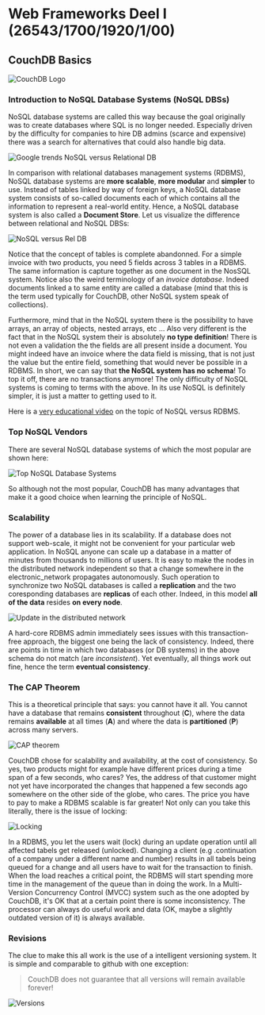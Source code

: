 # Web Frameworks Deel I (26543/1700/1920/1/00)

## CouchDB Basics

![CouchDB Logo](http://couchdb.apache.org/image/couch@2x.png)

### Introduction to NoSQL Database Systems (NoSQL DBSs)

NoSQL database systems are called this way because the goal originally was to create databases where SQL is no longer needed. Especially driven by the difficulty for companies to hire DB admins (scarce and expensive) there was a search for alternatives that could also handle big data.

![Google trends NoSQL versus Relational DB](Media/Trands.png)

In comparison with relational databases management systems (RDBMS), NoSQL database systems are **more scalable**, **more modular** and **simpler** to use. Instead of tables linked by way of foreign keys, a NoSQL database system consists of so-called documents each of which contains all the information to represent a real-world entity. Hence, a NoSQL database system is also called a **Document Store**. Let us visualize the difference between relational and NoSQL DBSs:

![NoSQL versus Rel DB](Media/NoSQL_VS_RelDB.png)

Notice that the concept of tables is complete abandonned. For a simple invoice with two products, you need 5 fields across 3 tables in a RDBMS. The same information is capture together as one document in the NosSQL system. Notice also the weird terminology of an *invoice database*. Indeed documents linked a to same entity are called a database (mind that this is the term used typically for CouchDB, other NoSQL system speak of collections).

Furthermore, mind that in the NoSQL system there is the possibility to have arrays, an array of objects, nested arrays, etc &hellip; Also very different is the fact that in the NoSQL system their is absolutely **no type definition**! There is not even a validation the the fields are all present inside a document. You might indeed have an invoice where the data field is missing, that is not just the value but the entire field, something that would never be possible in a RDBMS. In short, we can say that **the NoSQL system has no schema**! To top it off, there are no transactions anymore! The only difficulty of NoSQL systems is coming to terms with the above. In its use NoSQL is definitely simpler, it is just a matter to getting used to it.

Here is a [very educational video](https://youtu.be/b2F-DItXtZs) on the topic of NoSQL versus RDBMS.

### Top NoSQL Vendors

There are several NoSQL database systems of which the most popular are shown here:

![Top NoSQL Database Systems](Media/NoSQL_Top.png)

So although not the most popular, CouchDB has many advantages that make it a good choice when learning the principle of NoSQL.

### Scalability

The power of a database lies in its scalability. If a database does not support web-scale, it might not be convenient for your particular web application. In NoSQL anyone can scale up a database in a matter of minutes from thousands to millions of users. It is easy to make the nodes in the distributed network independent so that a change somewhere in the electronic_network propagates autonomously. Such operation to synchronize two NoSQL databases is called a **replication** and the two coresponding databases are **replicas** of each other. Indeed, in this model **all of the data** resides **on every node**.

![Update in the distributed network](Media/Distributed_Update.png)

A hard-core RDBMS admin immediately sees issues with this transaction-free approach, the biggest one being the lack of consistency. Indeed, there are points in time in which two databases (or DB systems) in the above schema do not match (are *inconsistent*). Yet eventually, all things work out fine, hence the term **eventual consistency**.

### The CAP Theorem

This is a theoretical principle that says: you cannot have it all. You cannot have a database that remains **consistent** throughout (**C**), where the data remains **available** at all times (**A**) and where the data is **partitioned** (**P**) across many servers.

![CAP theorem](Media/CAP.png)

CouchDB chose for scalability and availability, at the cost of consistency. So yes, two products might for example have different prices during a time span of a few seconds, who cares? Yes, the address of that customer might not yet have incorporated the changes that happened a few seconds ago somewhere on the other side of the globe, who cares. The price you have to pay to make a RDBMS scalable is far greater! Not only can you take this literally, there is the issue of locking:

![Locking](Media/Locking.png)

In a RDBMS, you let the users wait (lock) during an update operation until all affected tabels get released (unlocked). Changing a client (e.g .continuation of a company under a different name and number) results in all tabels being queued for a change and all users have to wait for the transaction to finish. When the load reaches a critical point, the RDBMS will start spending more time in the management of the queue than in doing the work. In a Multi-Version Concurrency Control (MVCC) system such as the one adopted by CouchDB, it's OK that at a certain point there is some inconsistency. The processor can always do useful work and data (OK, maybe a slightly outdated version of it) is always available.

### Revisions

The clue to make this all work is the use of a intelligent versioning system. It is simple and comparable to github with one exception:

> CouchDB does not guarantee that all versions will remain available forever!

![Versions](Media/Versioning.png)
